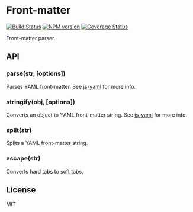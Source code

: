 # Front-matter

[![Build Status](https://travis-ci.org/hexojs/front-matter.svg?branch=master)](https://travis-ci.org/hexojs/front-matter)  [![NPM version](https://badge.fury.io/js/hexo-front-matter.svg)](http://badge.fury.io/js/hexo-front-matter) [![Coverage Status](https://img.shields.io/coveralls/hexojs/front-matter.svg)](https://coveralls.io/r/hexojs/front-matter?branch=master)

Front-matter parser.

## API

### parse(str, [options])

Parses YAML front-matter. See [js-yaml] for more info.

### stringify(obj, [options])

Converts an object to YAML front-matter string. See [js-yaml] for more info.

### split(str)

Splits a YAML front-matter string.

### escape(str)

Converts hard tabs to soft tabs.

## License

MIT

[js-yaml]: https://github.com/nodeca/js-yaml